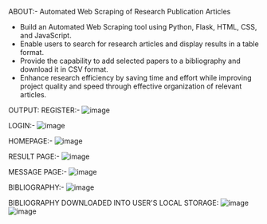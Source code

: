 ABOUT:-
Automated Web Scraping of Research Publication Articles
- Build an Automated Web Scraping tool using Python, Flask, HTML, CSS, and JavaScript.
- Enable users to search for research articles and display results in a table format.
- Provide the capability to add selected papers to a bibliography and download it in CSV format.
- Enhance research efficiency by saving time and effort while improving project quality and speed through effective organization of relevant articles.

OUTPUT:
REGISTER:-
![image](https://github.com/adarshm55/GROUP-28_MP/assets/87515095/f296aee9-e09a-4b39-aaa4-3212c848c98a)

LOGIN:-
![image](https://github.com/adarshm55/GROUP-28_MP/assets/87515095/0800a79a-313b-4887-9f88-8773f1fbd53b)

HOMEPAGE:-
![image](https://github.com/adarshm55/GROUP-28_MP/assets/87515095/35732257-7bb3-4ec9-bacb-297e3a84a119)

RESULT PAGE:-
![image](https://github.com/adarshm55/GROUP-28_MP/assets/87515095/e436ad39-894d-4fe1-9236-d4fe0454b5c7)

MESSAGE PAGE:-
![image](https://github.com/adarshm55/GROUP-28_MP/assets/87515095/750a6cec-bc58-4236-a7cb-e40538f87f03)

BIBLIOGRAPHY:-
![image](https://github.com/adarshm55/GROUP-28_MP/assets/87515095/92df024d-93d8-4d43-b1d8-c6d468a09662)

BIBLIOGRAPHY DOWNLOADED INTO USER'S LOCAL STORAGE:
![image](https://github.com/adarshm55/GROUP-28_MP/assets/87515095/71d8381b-ab78-44de-9c2c-5474be65846e)
![image](https://github.com/adarshm55/GROUP-28_MP/assets/87515095/35ff651b-41cd-40ec-9820-f49cf15fd4c1)





